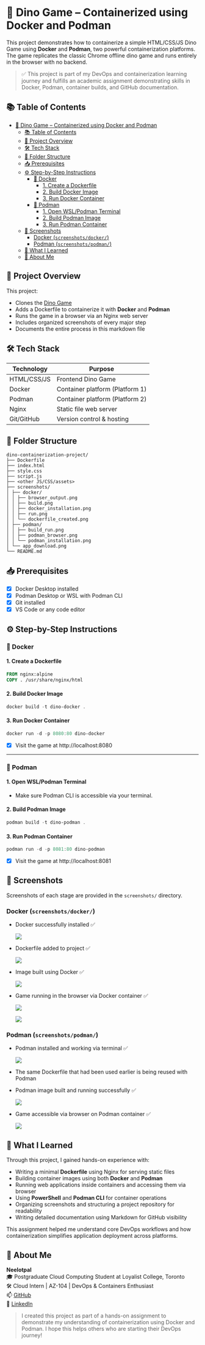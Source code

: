 # 🦖 Dino Game – Containerized using Docker and Podman

This project demonstrates how to containerize a simple HTML/CSS/JS Dino Game using **Docker** and **Podman**, two powerful containerization platforms. The game replicates the classic Chrome offline dino game and runs entirely in the browser with no backend.

> ✅ This project is part of my DevOps and containerization learning journey and fulfills an academic assignment demonstrating skills in Docker, Podman, container builds, and GitHub documentation.


## 📚 Table of Contents

- [🦖 Dino Game – Containerized using Docker and Podman](#-dino-game--containerized-using-docker-and-podman)
  - [📚 Table of Contents](#-table-of-contents)
  - [📌 Project Overview](#-project-overview)
  - [🛠️ Tech Stack](#️-tech-stack)
  - [📁 Folder Structure](#-folder-structure)
  - [📥 Prerequisites](#-prerequisites)
  - [⚙️ Step-by-Step Instructions](#️-step-by-step-instructions)
    - [🔹 Docker](#-docker)
      - [1. Create a Dockerfile](#1-create-a-dockerfile)
      - [2. Build Docker Image](#2-build-docker-image)
      - [3. Run Docker Container](#3-run-docker-container)
    - [🔹 Podman](#-podman)
      - [1. Open WSL/Podman Terminal](#1-open-wslpodman-terminal)
      - [2. Build Podman Image](#2-build-podman-image)
      - [3. Run Podman Container](#3-run-podman-container)
  - [📸 Screenshots](#-screenshots)
    - [Docker (`screenshots/docker/`)](#docker-screenshotsdocker)
    - [Podman (`screenshots/podman/`)](#podman-screenshotspodman)
  - [📘 What I Learned](#-what-i-learned)
  - [🙋 About Me](#-about-me)

## 📌 Project Overview

This project:
- Clones the [Dino Game](https://github.com/AbinandhMJ/Dino-Game-Clone)
- Adds a Dockerfile to containerize it with **Docker** and **Podman**
- Runs the game in a browser via an Nginx web server
- Includes organized screenshots of every major step
- Documents the entire process in this markdown file

## 🛠️ Tech Stack

| Technology | Purpose                    |
|------------|-----------------------------|
| HTML/CSS/JS | Frontend Dino Game         |
| Docker      | Container platform (Platform 1) |
| Podman      | Container platform (Platform 2) |
| Nginx       | Static file web server     |
| Git/GitHub  | Version control & hosting  |

## 📁 Folder Structure

```
dino-containerization-project/
├── Dockerfile
├── index.html
├── style.css
├── script.js
├── <other JS/CSS/assets>
├── screenshots/
│ ├── docker/
│ │ ├── browser_output.png
│ │ ├── build.png
│ │ ├── docker_installation.png
│ │ ├── run.png
│ │ └── dockerfile_created.png
│ ├── podman/
│ │ ├── build_run.png
│ │ ├── podman_browser.png
│ │ └── podman_installation.png
│ └── app_download.png
└── README.md
```

## 📥 Prerequisites

- [x] Docker Desktop installed
- [x] Podman Desktop or WSL with Podman CLI
- [x] Git installed
- [x] VS Code or any code editor

## ⚙️ Step-by-Step Instructions

### 🔹 Docker

#### 1. Create a Dockerfile

```Dockerfile
FROM nginx:alpine
COPY . /usr/share/nginx/html
```

#### 2. Build Docker Image

```PowerShell
docker build -t dino-docker .
```

#### 3. Run Docker Container

```PowerShell
docker run -d -p 8080:80 dino-docker
```

- [x] Visit the game at http://localhost:8080

---

### 🔹 Podman

#### 1. Open WSL/Podman Terminal
- Make sure Podman CLI is accessible via your terminal.

#### 2. Build Podman Image

```PowerShell
podman build -t dino-podman .
```

#### 3. Run Podman Container

```PowerShell
podman run -d -p 8081:80 dino-podman
```

- [x] Visit the game at http://localhost:8081

## 📸 Screenshots

Screenshots of each stage are provided in the `screenshots/` directory.

### Docker (`screenshots/docker/`)
- Docker successfully installed ✅
  
  ![](./screenshots/docker/docker_installation.png)

- Dockerfile added to project ✅
  
  ![](./screenshots/docker/dockerfile_created.png)

- Image built using Docker ✅

  ![](./screenshots/docker/build.png)

- Game running in the browser via Docker container ✅

  ![](./screenshots/docker/run.png)

  ![](./screenshots/docker/browser_output.png)


### Podman (`screenshots/podman/`)
- Podman installed and working via terminal ✅

  ![](./screenshots/podman/podman_installation.png)

- The same Dockerfile that had been used earlier is being reused with Podman
  
- Podman image built and running successfully ✅

  ![](./screenshots/podman/build_run.png)

- Game accessible via browser on Podman container ✅

  ![](./screenshots/podman/podman_browser.png)

## 📘 What I Learned

Through this project, I gained hands-on experience with:

- Writing a minimal **Dockerfile** using Nginx for serving static files
- Building container images using both **Docker** and **Podman**
- Running web applications inside containers and accessing them via browser
- Using **PowerShell** and **Podman CLI** for container operations
- Organizing screenshots and structuring a project repository for readability
- Writing detailed documentation using Markdown for GitHub visibility

This assignment helped me understand core DevOps workflows and how containerization simplifies application deployment across platforms.

## 🙋 About Me

**Neelotpal**  
🎓 Postgraduate Cloud Computing Student at Loyalist College, Toronto  
🛠️ Cloud Intern | AZ-104 | DevOps & Containers Enthusiast  
📫 [GitHub](https://github.com/neelotpalchaulia)  
🔗 [LinkedIn](www.linkedin.com/in/neelchaulia)

> I created this project as part of a hands-on assignment to demonstrate my understanding of containerization using Docker and Podman. I hope this helps others who are starting their DevOps journey!
